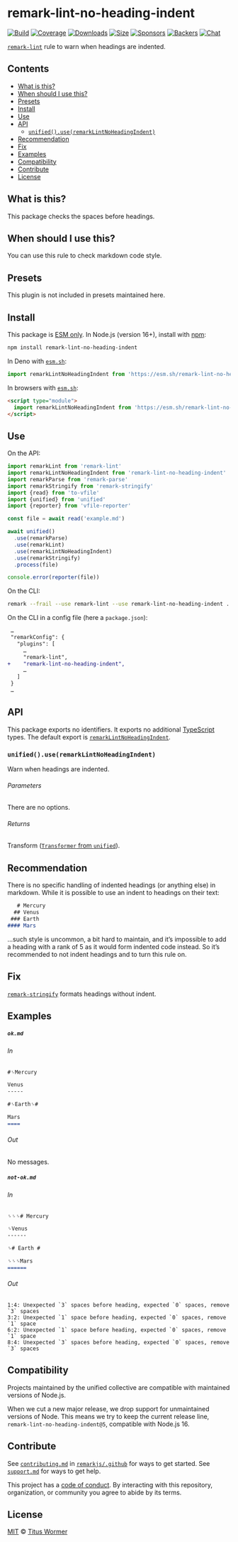 <!--This file is generated-->

# remark-lint-no-heading-indent

[![Build][badge-build-image]][badge-build-url]
[![Coverage][badge-coverage-image]][badge-coverage-url]
[![Downloads][badge-downloads-image]][badge-downloads-url]
[![Size][badge-size-image]][badge-size-url]
[![Sponsors][badge-funding-sponsors-image]][badge-funding-url]
[![Backers][badge-funding-backers-image]][badge-funding-url]
[![Chat][badge-chat-image]][badge-chat-url]

[`remark-lint`][github-remark-lint] rule to warn when headings are indented.

## Contents

* [What is this?](#what-is-this)
* [When should I use this?](#when-should-i-use-this)
* [Presets](#presets)
* [Install](#install)
* [Use](#use)
* [API](#api)
  * [`unified().use(remarkLintNoHeadingIndent)`](#unifieduseremarklintnoheadingindent)
* [Recommendation](#recommendation)
* [Fix](#fix)
* [Examples](#examples)
* [Compatibility](#compatibility)
* [Contribute](#contribute)
* [License](#license)

## What is this?

This package checks the spaces before headings.

## When should I use this?

You can use this rule to check markdown code style.

## Presets

This plugin is not included in presets maintained here.

## Install

This package is [ESM only][github-gist-esm].
In Node.js (version 16+),
install with [npm][npm-install]:

```sh
npm install remark-lint-no-heading-indent
```

In Deno with [`esm.sh`][esm-sh]:

```js
import remarkLintNoHeadingIndent from 'https://esm.sh/remark-lint-no-heading-indent@5'
```

In browsers with [`esm.sh`][esm-sh]:

```html
<script type="module">
  import remarkLintNoHeadingIndent from 'https://esm.sh/remark-lint-no-heading-indent@5?bundle'
</script>
```

## Use

On the API:

```js
import remarkLint from 'remark-lint'
import remarkLintNoHeadingIndent from 'remark-lint-no-heading-indent'
import remarkParse from 'remark-parse'
import remarkStringify from 'remark-stringify'
import {read} from 'to-vfile'
import {unified} from 'unified'
import {reporter} from 'vfile-reporter'

const file = await read('example.md')

await unified()
  .use(remarkParse)
  .use(remarkLint)
  .use(remarkLintNoHeadingIndent)
  .use(remarkStringify)
  .process(file)

console.error(reporter(file))
```

On the CLI:

```sh
remark --frail --use remark-lint --use remark-lint-no-heading-indent .
```

On the CLI in a config file (here a `package.json`):

```diff
 …
 "remarkConfig": {
   "plugins": [
     …
     "remark-lint",
+    "remark-lint-no-heading-indent",
     …
   ]
 }
 …
```

## API

This package exports no identifiers.
It exports no additional [TypeScript][typescript] types.
The default export is
[`remarkLintNoHeadingIndent`][api-remark-lint-no-heading-indent].

### `unified().use(remarkLintNoHeadingIndent)`

Warn when headings are indented.

###### Parameters

There are no options.

###### Returns

Transform ([`Transformer` from `unified`][github-unified-transformer]).

## Recommendation

There is no specific handling of indented headings (or anything else) in
markdown.
While it is possible to use an indent to headings on their text:

```markdown
   # Mercury
  ## Venus
 ### Earth
#### Mars
```

…such style is uncommon,
a bit hard to maintain,
and it’s impossible to add a heading with a rank of 5 as it would form
indented code instead.
So it’s recommended to not indent headings and to turn this rule on.

## Fix

[`remark-stringify`][github-remark-stringify] formats headings without indent.

## Examples

##### `ok.md`

###### In

```markdown
#␠Mercury

Venus
-----

#␠Earth␠#

Mars
====
```

###### Out

No messages.

##### `not-ok.md`

###### In

```markdown
␠␠␠# Mercury

␠Venus
------

␠# Earth #

␠␠␠Mars
======
```

###### Out

```text
1:4: Unexpected `3` spaces before heading, expected `0` spaces, remove `3` spaces
3:2: Unexpected `1` space before heading, expected `0` spaces, remove `1` space
6:2: Unexpected `1` space before heading, expected `0` spaces, remove `1` space
8:4: Unexpected `3` spaces before heading, expected `0` spaces, remove `3` spaces
```

## Compatibility

Projects maintained by the unified collective are compatible with maintained
versions of Node.js.

When we cut a new major release, we drop support for unmaintained versions of
Node.
This means we try to keep the current release line,
`remark-lint-no-heading-indent@5`,
compatible with Node.js 16.

## Contribute

See [`contributing.md`][github-dotfiles-contributing] in [`remarkjs/.github`][github-dotfiles-health] for ways
to get started.
See [`support.md`][github-dotfiles-support] for ways to get help.

This project has a [code of conduct][github-dotfiles-coc].
By interacting with this repository, organization, or community you agree to
abide by its terms.

## License

[MIT][file-license] © [Titus Wormer][author]

[api-remark-lint-no-heading-indent]: #unifieduseremarklintnoheadingindent

[author]: https://wooorm.com

[badge-build-image]: https://github.com/remarkjs/remark-lint/workflows/main/badge.svg

[badge-build-url]: https://github.com/remarkjs/remark-lint/actions

[badge-chat-image]: https://img.shields.io/badge/chat-discussions-success.svg

[badge-chat-url]: https://github.com/remarkjs/remark/discussions

[badge-coverage-image]: https://img.shields.io/codecov/c/github/remarkjs/remark-lint.svg

[badge-coverage-url]: https://codecov.io/github/remarkjs/remark-lint

[badge-downloads-image]: https://img.shields.io/npm/dm/remark-lint-no-heading-indent.svg

[badge-downloads-url]: https://www.npmjs.com/package/remark-lint-no-heading-indent

[badge-funding-backers-image]: https://opencollective.com/unified/backers/badge.svg

[badge-funding-sponsors-image]: https://opencollective.com/unified/sponsors/badge.svg

[badge-funding-url]: https://opencollective.com/unified

[badge-size-image]: https://img.shields.io/bundlejs/size/remark-lint-no-heading-indent

[badge-size-url]: https://bundlejs.com/?q=remark-lint-no-heading-indent

[esm-sh]: https://esm.sh

[file-license]: https://github.com/remarkjs/remark-lint/blob/main/license

[github-dotfiles-coc]: https://github.com/remarkjs/.github/blob/main/code-of-conduct.md

[github-dotfiles-contributing]: https://github.com/remarkjs/.github/blob/main/contributing.md

[github-dotfiles-health]: https://github.com/remarkjs/.github

[github-dotfiles-support]: https://github.com/remarkjs/.github/blob/main/support.md

[github-gist-esm]: https://gist.github.com/sindresorhus/a39789f98801d908bbc7ff3ecc99d99c

[github-remark-lint]: https://github.com/remarkjs/remark-lint

[github-remark-stringify]: https://github.com/remarkjs/remark/tree/main/packages/remark-stringify

[github-unified-transformer]: https://github.com/unifiedjs/unified#transformer

[npm-install]: https://docs.npmjs.com/cli/install

[typescript]: https://www.typescriptlang.org
